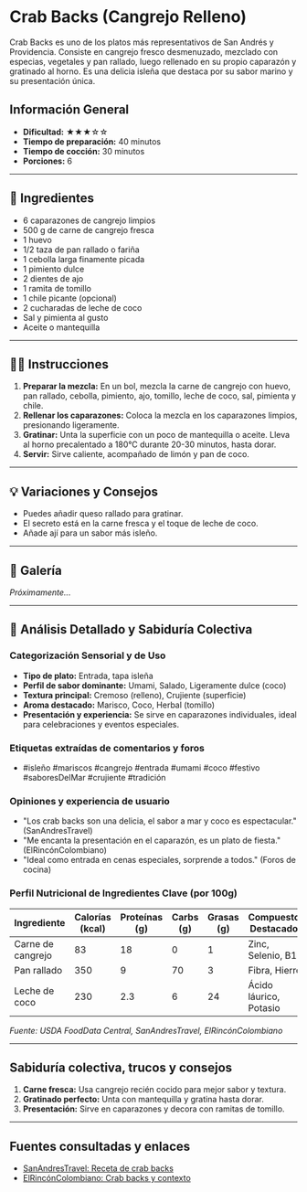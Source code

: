 # Crab Backs (Cangrejo Relleno)

Crab Backs es uno de los platos más representativos de San Andrés y Providencia. Consiste en cangrejo fresco desmenuzado, mezclado con especias, vegetales y pan rallado, luego rellenado en su propio caparazón y gratinado al horno. Es una delicia isleña que destaca por su sabor marino y su presentación única.

## Información General

* **Dificultad:** ★★★☆☆
* **Tiempo de preparación:** 40 minutos
* **Tiempo de cocción:** 30 minutos
* **Porciones:** 6

---

## 📝 Ingredientes

- 6 caparazones de cangrejo limpios
- 500 g de carne de cangrejo fresca
- 1 huevo
- 1/2 taza de pan rallado o fariña
- 1 cebolla larga finamente picada
- 1 pimiento dulce
- 2 dientes de ajo
- 1 ramita de tomillo
- 1 chile picante (opcional)
- 2 cucharadas de leche de coco
- Sal y pimienta al gusto
- Aceite o mantequilla

---

## 👨‍🍳 Instrucciones

1. **Preparar la mezcla:** En un bol, mezcla la carne de cangrejo con huevo, pan rallado, cebolla, pimiento, ajo, tomillo, leche de coco, sal, pimienta y chile.
2. **Rellenar los caparazones:** Coloca la mezcla en los caparazones limpios, presionando ligeramente.
3. **Gratinar:** Unta la superficie con un poco de mantequilla o aceite. Lleva al horno precalentado a 180°C durante 20-30 minutos, hasta dorar.
4. **Servir:** Sirve caliente, acompañado de limón y pan de coco.

---

## 💡 Variaciones y Consejos

* Puedes añadir queso rallado para gratinar.
* El secreto está en la carne fresca y el toque de leche de coco.
* Añade ají para un sabor más isleño.

---

## 📸 Galería

*Próximamente...*

---

## 🔬 Análisis Detallado y Sabiduría Colectiva

### Categorización Sensorial y de Uso

- **Tipo de plato:** Entrada, tapa isleña
- **Perfil de sabor dominante:** Umami, Salado, Ligeramente dulce (coco)
- **Textura principal:** Cremoso (relleno), Crujiente (superficie)
- **Aroma destacado:** Marisco, Coco, Herbal (tomillo)
- **Presentación y experiencia:** Se sirve en caparazones individuales, ideal para celebraciones y eventos especiales.

### Etiquetas extraídas de comentarios y foros

- #isleño #mariscos #cangrejo #entrada #umami #coco #festivo #saboresDelMar #crujiente #tradición

### Opiniones y experiencia de usuario

- "Los crab backs son una delicia, el sabor a mar y coco es espectacular." (SanAndresTravel)
- "Me encanta la presentación en el caparazón, es un plato de fiesta." (ElRincónColombiano)
- "Ideal como entrada en cenas especiales, sorprende a todos." (Foros de cocina)

### Perfil Nutricional de Ingredientes Clave (por 100g)

| Ingrediente      | Calorías (kcal) | Proteínas (g) | Carbs (g) | Grasas (g) | Compuestos Destacados |
|------------------|-----------------|--------------|-----------|------------|----------------------|
| Carne de cangrejo| 83              | 18           | 0         | 1          | Zinc, Selenio, B12   |
| Pan rallado      | 350             | 9            | 70        | 3          | Fibra, Hierro        |
| Leche de coco    | 230             | 2.3          | 6         | 24         | Ácido láurico, Potasio|

*Fuente: USDA FoodData Central, SanAndresTravel, ElRincónColombiano*

---

## Sabiduría colectiva, trucos y consejos

1. **Carne fresca:** Usa cangrejo recién cocido para mejor sabor y textura.
2. **Gratinado perfecto:** Unta con mantequilla y gratina hasta dorar.
3. **Presentación:** Sirve en caparazones y decora con ramitas de tomillo.

---

## Fuentes consultadas y enlaces

- [SanAndresTravel: Receta de crab backs](https://sanandrestravel.com/receta-crab-backs/)
- [ElRincónColombiano: Crab backs y contexto](https://elrinconcolombiano.com/crab-backs-o-cangrejos-rellenos/)
